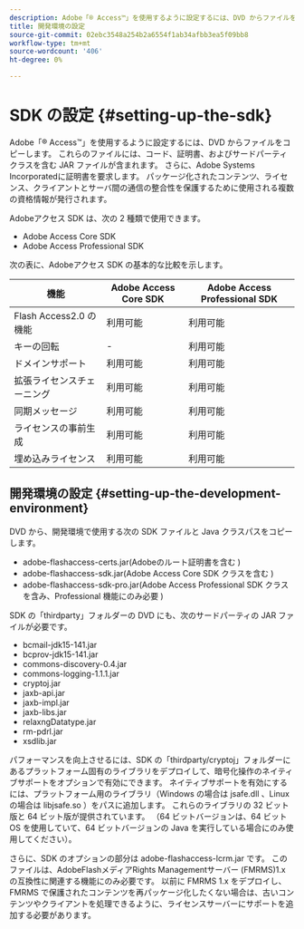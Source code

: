 ```yaml
---
description: Adobe「® Access™」を使用するように設定するには、DVD からファイルをコピーします。 これらのファイルには、コード、証明書、およびサードパーティクラスを含む JAR ファイルが含まれます。 さらに、Adobe Systems Incorporatedに証明書を要求します。 パッケージ化されたコンテンツ、ライセンス、クライアントとサーバ間の通信の整合性を保護するために使用される複数の資格情報が発行されます。
title: 開発環境の設定
source-git-commit: 02ebc3548a254b2a6554f1ab34afbb3ea5f09bb8
workflow-type: tm+mt
source-wordcount: '406'
ht-degree: 0%

---
```


# SDK の設定 {#setting-up-the-sdk}

Adobe「® Access™」を使用するように設定するには、DVD からファイルをコピーします。 これらのファイルには、コード、証明書、およびサードパーティクラスを含む JAR ファイルが含まれます。 さらに、Adobe Systems Incorporatedに証明書を要求します。 パッケージ化されたコンテンツ、ライセンス、クライアントとサーバ間の通信の整合性を保護するために使用される複数の資格情報が発行されます。

Adobeアクセス SDK は、次の 2 種類で使用できます。
* Adobe Access Core SDK
* Adobe Access Professional SDK

次の表に、Adobeアクセス SDK の基本的な比較を示します。

| 機能 | Adobe Access Core SDK | Adobe Access Professional SDK |
|---|---|---|
| Flash Access2.0 の機能 | 利用可能 | 利用可能 |
| キーの回転 | - | 利用可能 |
| ドメインサポート | 利用可能 | 利用可能 |
| 拡張ライセンスチェーニング | 利用可能 | 利用可能 |
| 同期メッセージ | 利用可能 | 利用可能 |
| ライセンスの事前生成 | 利用可能 | 利用可能 |
| 埋め込みライセンス | 利用可能 | 利用可能 |

## 開発環境の設定 {#setting-up-the-development-environment}

DVD から、開発環境で使用する次の SDK ファイルと Java クラスパスをコピーします。

* adobe-flashaccess-certs.jar(Adobeのルート証明書を含む )
* adobe-flashaccess-sdk.jar(Adobe Access Core SDK クラスを含む )
* adobe-flashaccess-sdk-pro.jar(Adobe Access Professional SDK クラスを含み、Professional 機能にのみ必要 )

SDK の「thirdparty」フォルダーの DVD にも、次のサードパーティの JAR ファイルが必要です。

* bcmail-jdk15-141.jar
* bcprov-jdk15-141.jar
* commons-discovery-0.4.jar
* commons-logging-1.1.1.jar
* cryptoj.jar
* jaxb-api.jar
* jaxb-impl.jar
* jaxb-libs.jar
* relaxngDatatype.jar
* rm-pdrl.jar
* xsdlib.jar

パフォーマンスを向上させるには、SDK の「thirdparty/cryptoj」フォルダーにあるプラットフォーム固有のライブラリをデプロイして、暗号化操作のネイティブサポートをオプションで有効にできます。 ネイティブサポートを有効にするには、プラットフォーム用のライブラリ（Windows の場合は jsafe.dll 、Linux の場合は libjsafe.so ）をパスに追加します。 これらのライブラリの 32 ビット版と 64 ビット版が提供されています。 （64 ビットバージョンは、64 ビット OS を使用していて、64 ビットバージョンの Java を実行している場合にのみ使用してください）。

さらに、SDK のオプションの部分は adobe-flashaccess-lcrm.jar です。 このファイルは、AdobeFlashメディアRights Managementサーバー (FMRMS)1.x の互換性に関連する機能にのみ必要です。 以前に FMRMS 1.x をデプロイし、FMRMS で保護されたコンテンツを再パッケージ化したくない場合は、古いコンテンツやクライアントを処理できるように、ライセンスサーバーにサポートを追加する必要があります。
